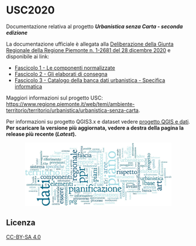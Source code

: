 # USC2020

Documentazione relativa al progetto ***Urbanistica senza Carta - seconda edizione***

La documentazione ufficiale è allegata alla [Deliberazione della Giunta Regionale della Regione Piemonte n. 1-2681 del 28 dicembre 2020](http://www.regione.piemonte.it/governo/bollettino/abbonati/2021/03/attach/dgr_02681_1050_29122020.pdf) e disponibile ai link:

 - [Fascicolo 1 - Le componenti normalizzate](/docs/USC_fascicolo1_ComponentiNormalizzate_v2_dicembre2020-compresso.pdf)
 - [Fascicolo 2 - Gli elaborati di consegna](/docs/USC_fascicolo2_ElaboratiConsegna_v02_dicembre2020-compresso.pdf)
 - [Fascicolo 3 - Catalogo della banca dati urbanistica - Specifica informatica](/docs/USC_fascicolo3_specificaInformatica_v02_dicembre2020-compresso.pdf)

Maggiori informazioni sul progetto USC: https://www.regione.piemonte.it/web/temi/ambiente-territorio/territorio/urbanistica/urbanistica-senza-carta.

Per informazioni su progetto QGIS3.x e dataset vedere [progetto QGIS e dati](/progetto%20QGIS%20e%20dati). 
<b>Per scaricare la versione più aggiornata, vedere a destra della pagina la release più recente (*Latest*).</b>

<p align="center"> 
<img src="/immagini/USC.png" alt="drawing" width="400">
</p>

## Licenza

[CC-BY-SA 4.0](https://creativecommons.org/licenses/by-sa/4.0/deed.it)
